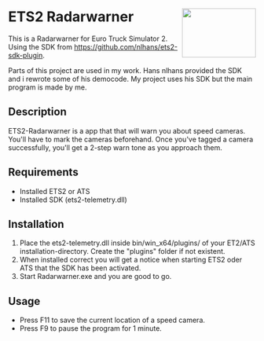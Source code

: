 
# ETS2 Radarwarner <img align="right" width="150" height="100" src="https://user-images.githubusercontent.com/37580234/113850403-b86f6d00-979a-11eb-88a7-4e0c11681a4b.png">
This is a Radarwarner for Euro Truck Simulator 2.
Using the SDK from https://github.com/nlhans/ets2-sdk-plugin.

Parts of this project are used in my work.
Hans nlhans provided the SDK and i rewrote some of his democode.
My project uses his SDK but the main program is made by me.

## Description
ETS2-Radarwarner is a app that that will warn you about speed cameras.
You'll have to mark the cameras beforehand.
Once you've tagged a camera successfully, you'll get a 2-step warn tone as you approach them.

## Requirements
- Installed ETS2 or ATS
- Installed SDK (ets2-telemetry.dll)

## Installation
1. Place the ets2-telemetry.dll inside bin/win_x64/plugins/ of your ET2/ATS installation-directory. Create the "plugins" folder if not existent.
2. When installed correct you will get a notice when starting ETS2 oder ATS that the SDK has been activated.
3. Start Radarwarner.exe and you are good to go.

## Usage
- Press F11 to save the current location of a speed camera.
- Press F9 to pause the program for 1 minute.
